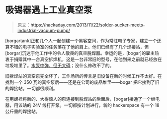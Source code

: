 # 吸锡器遇上工业真空泵

> 原文：<https://hackaday.com/2013/11/22/solder-sucker-meets-industrial-vacuum-pump/>

[borgartank]正和几个人一起创建一个黑客空间，作为常驻电子专家，建立一个还算不错的电子实验室的任务落在了他的肩上。他们已经有了几个焊接站，但[borgar]沉迷于他工作中的令人敬畏的真空脱焊器。幸运的是，[bogar]的雇主热衷于捐赠其中一台真空拆焊机，这是一台非常旧的型号，在他到来之前就已经放在垃圾堆里了。[水泵中弹，但无大碍](http://tinkartank.wordpress.com/2013/11/16/vaccuum-desolderer-pump-replacement-overkill/)；没什么修改不了的。

旧拆焊站的真空泵完全坏了，工作场所的传言是旧设备在新的时候工作不太好。在找到一个 350 瓦的真空泵后——还是在公司的废品堆里——bogar 把它接到了旧的焊接站。一切都很顺利。

在用螺栓将新的、大得惊人的泵连接到脱焊站的后面后，[bogar]接通了一个继电器，用该站的 24V 线打开泵。一切都按计划进行，新的 hackerspace 有一个 18 公斤重的焊接站。